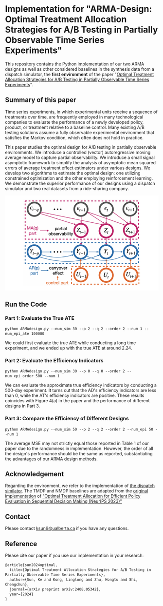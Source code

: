 # Implementation for "ARMA-Design: Optimal Treatment Allocation Strategies for A/B Testing in Partially Observable Time Series Experiments"

This repository contains the Python implementation of our two ARMA designs as well as other considered baselines in the synthesis data from a dispatch simulator, the **first environment** of the paper "[Optimal Treatment Allocation Strategies for A/B Testing in Partially Observable Time Series Experiments](https://arxiv.org/pdf/2408.05342)". 

## Summary of this paper

Time series experiments, in which experimental units receive a sequence of treatments over time, are frequently employed in many technological companies to evaluate the performance of a newly developed policy, product, or treatment relative to a baseline control. Many existing A/B testing solutions assume a fully observable experimental environment that satisfies the Markov condition, which often does not hold in practice.

This paper studies the optimal design for A/B testing in partially observable environments. We introduce a controlled (vector) autoregressive moving average model to capture partial observability. We introduce a small signal asymptotic framework to simplify the analysis of asymptotic mean squared errors of average treatment effect estimators under various designs. We develop two algorithms to estimate the optimal design: one utilizing constrained optimization and the other employing reinforcement learning. We demonstrate the superior performance of our designs using a dispatch simulator and two real datasets from a ride-sharing company.

<p align="center">
    <img src="ModelDiagram.png" alt="Architecture Overview">
</p>

## Run the Code
### Part 1: Evaluate the True ATE

```
python ARMAdesign.py --num_sim 30 --p 2 --q 2 --order 2 --num 1 --num_epi_ate 100000
```

We could first evaluate the true ATE while conducting a long time experiment, and we ended up with the true ATE at around 2.24.

### Part 2: Evaluate the Efficiency Indicators

```
python ARMAdesign.py --num_sim 30 --p 0 --q 0 --order 2 --num_epi_order 500 --num 1
```
We can evaluate the approximate true efficiency indicators by conducting a 500-day experiment. It turns out that the AD's efficiency indicators are less than 0, while the AT's efficiency indicators are positive. These results coincides with Figure 4(a) in the paper and the performance of different designs in Part 3.

### Part 3: Compare the Efficiency of Different Designs

```
python ARMAdesign.py --num_sim 50 --p 2 --q 2 --order 2 --num_epi 50 --num 1
```

The average MSE may not strictly equal those reported in Table 1 of our paper due to the randomness in implementation. However, the order of all the design's performance should be the same as reported, substantiating the advantages of our ARMA design methods.


## Acknowledgement

Regarding the environment, we refer to the implementation of [the dispatch similator](https://github.com/callmespring/MDPOD). The TMDP and NMDP baselines are adapted from the [original implementation](https://github.com/tingstat/MDP_design) of ["Optimal Treatment Allocation for Efficient Policy Evaluation in Sequential Decision Making (NeurIPS 2023)"](https://openreview.net/pdf?id=EcReRm7q9p)

## Contact

Please contact ksun6@ualberta.ca if you have any questions.

## Reference
Please cite our paper if you use our implementation in your research:
```
@article{sun2024optimal,
  title={Optimal Treatment Allocation Strategies for A/B Testing in Partially Observable Time Series Experiments},
  author={Sun, Ke and Kong, Linglong and Zhu, Hongtu and Shi, Chengchun},
  journal={arXiv preprint arXiv:2408.05342},
  year={2024}
}
```

